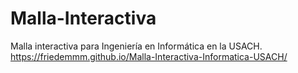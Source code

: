 # Malla-Interactiva
Malla interactiva para Ingeniería en Informática en la USACH.
https://friedemmm.github.io/Malla-Interactiva-Informatica-USACH/
